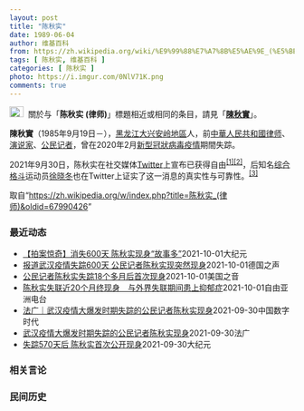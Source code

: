 ```yaml
---
layout: post
title: "陈秋实"
date: 1989-06-04
author: 维基百科
from: https://zh.wikipedia.org/wiki/%E9%99%88%E7%A7%8B%E5%AE%9E_(%E5%BE%8B%E5%B8%88)
tags: [ 陈秋实, 维基百科 ]
categories: [ 陈秋实 ]
photo: https://i.imgur.com/0NlV71K.png
comments: true
---
```

<div class="mw-parser-output"><div role="note" class="hatnote navigation-not-searchable"><a href="/wiki/Wikipedia:%E6%B6%88%E6%AD%A7%E4%B9%89" title="Wikipedia:消歧义"><img alt="Disambig gray.svg" src="//upload.wikimedia.org/wikipedia/commons/thumb/5/5f/Disambig_gray.svg/25px-Disambig_gray.svg.png" decoding="async" width="25" height="19" srcset="//upload.wikimedia.org/wikipedia/commons/thumb/5/5f/Disambig_gray.svg/38px-Disambig_gray.svg.png 1.5x, //upload.wikimedia.org/wikipedia/commons/thumb/5/5f/Disambig_gray.svg/50px-Disambig_gray.svg.png 2x" data-file-width="220" data-file-height="168"></a><style data-mw-deduplicate="TemplateStyles:r67269465">.mw-parser-output .ifmobile>.mobile:nth-child(2n){display:none}</style><span class="ifmobile"><span class="nomobile">&nbsp;&nbsp;</span><span class="mobile"></span></span>關於与「<b>陈秋实 (律师)</b>」標題相近或相同的条目，請見「<b><a href="/wiki/%E9%99%B3%E7%A7%8B%E5%AF%A6" class="mw-disambig" title="陳秋實">陳秋實</a></b>」。</div>

<p><b>陳秋實</b>（1985年9月19日<span class="useeditintro" title="Template:BLP editintro">－</span>），<a href="/wiki/%E9%BB%91%E9%BE%99%E6%B1%9F%E7%9C%81" title="黑龙江省">黑龙江</a><a href="/wiki/%E5%A4%A7%E5%85%B4%E5%AE%89%E5%B2%AD%E5%9C%B0%E5%8C%BA" title="大兴安岭地区">大兴安岭地區</a>人，前<a href="/wiki/%E4%B8%AD%E8%8F%AF%E4%BA%BA%E6%B0%91%E5%85%B1%E5%92%8C%E5%9C%8B%E5%BE%8B%E5%B8%88" class="mw-redirect" title="中華人民共和國律师">中華人民共和國律师</a>、<a href="/wiki/%E6%BC%94%E8%AF%B4%E5%AE%B6" title="演说家">演说家</a>、<a href="/wiki/%E5%85%AC%E6%B0%91%E8%A8%98%E8%80%85" class="mw-redirect" title="公民記者">公民记者</a>，曾在2020年2月<a href="/wiki/%E6%96%B0%E5%9E%8B%E5%86%A0%E7%8B%80%E7%97%85%E6%AF%92%E7%96%AB%E6%83%85" class="mw-redirect" title="新型冠狀病毒疫情">新型冠狀病毒疫情</a>期間失踪。
</p><p>2021年9月30日，陈秋实在社交媒体<a href="/wiki/Twitter" title="Twitter">Twitter</a>上宣布已获得自由<sup id="cite_ref-1" class="reference"><a href="#cite_note-1">[1]</a></sup><sup id="cite_ref-2" class="reference"><a href="#cite_note-2">[2]</a></sup>，后知名<a href="/wiki/%E7%BB%BC%E5%90%88%E6%A0%BC%E6%96%97" title="综合格斗">综合格斗</a>运动员<a href="/wiki/%E5%BE%90%E6%99%93%E5%86%AC" title="徐晓冬">徐晓冬</a>也在Twitter上证实了这一消息的真实性与可靠性。<sup id="cite_ref-3" class="reference"><a href="#cite_note-3">[3]</a></sup>
</p>
</div><noscript><img src="//zh.wikipedia.org/wiki/Special:CentralAutoLogin/start?type=1x1" alt="" title="" width="1" height="1" style="border: none; position: absolute;"></noscript>
<div class="printfooter">取自“<a dir="ltr" href="https://zh.wikipedia.org/w/index.php?title=陈秋实_(律师)&amp;oldid=67990426">https://zh.wikipedia.org/w/index.php?title=陈秋实_(律师)&amp;oldid=67990426</a>”</div><div id="recent-news"><h3>最近动态</h3><ul><li><a href="https://nodebe4.github.io/waimei/2021-10-01/%E6%8B%8D%E6%A1%88%E6%83%8A%E5%A5%87-%E6%B6%88%E5%A4%B1600%E5%A4%A9-%E9%99%88%E7%A7%8B%E5%AE%9E%E7%8E%B0%E8%BA%AB-%E6%95%85%E4%BA%8B%E5%A4%9A" title="【拍案惊奇】消失600天 陈秋实现身“故事多”—— 【大纪元2021年10月01日讯】大家好，欢迎收看《新闻拍案惊奇》，我是大宇。 今日焦点：李克强国庆宴喊统一！料台湾“不开第一枪”，共军霸凌成...">【拍案惊奇】消失600天 陈秋实现身“故事多”</a><time>2021-10-01</time><a class="tag">大纪元</a></li>
<li><a href="https://nodebe4.github.io/waimei/2021-10-01/%E6%8A%A5%E9%81%93%E6%AD%A6%E6%B1%89%E7%96%AB%E6%83%85%E5%A4%B1%E8%B8%AA600%E5%A4%A9-%E5%85%AC%E6%B0%91%E8%AE%B0%E8%80%85%E9%99%88%E7%A7%8B%E5%AE%9E%E7%8E%B0%E7%AA%81%E7%84%B6%E7%8E%B0%E8%BA%AB" title="报道武汉疫情失踪600天 公民记者陈秋实现突然现身—— 2021-10-01T12:06:34.613Z 2020年在武汉报道疫情的公民记者陈秋实 （德国之声中文网）&quot;你好，我是秋实！...">报道武汉疫情失踪600天 公民记者陈秋实现突然现身</a><time>2021-10-01</time><a class="tag">德国之声</a></li>
<li><a href="https://nodebe4.github.io/waimei/2021-10-01/%E5%85%AC%E6%B0%91%E8%AE%B0%E8%80%85%E9%99%88%E7%A7%8B%E5%AE%9E%E5%A4%B1%E8%B8%AA18%E4%B8%AA%E5%A4%9A%E6%9C%88%E5%90%8E%E9%A6%96%E6%AC%A1%E7%8E%B0%E8%BA%AB" title="公民记者陈秋实失踪18个多月后首次现身—— Fri, 01 Oct 2021 08:03:36 GMT 陈秋实(微博截图) 因报道去年武汉疫情失踪的公民记者陈秋实9月30日突然在一个自媒体直播节...">公民记者陈秋实失踪18个多月后首次现身</a><time>2021-10-01</time><a class="tag">美国之音</a></li>
<li><a href="https://nodebe4.github.io/waimei/2021-10-01/%E9%99%88%E7%A7%8B%E5%AE%9E%E5%A4%B1%E8%81%94%E8%BF%9120%E4%B8%AA%E6%9C%88%E7%BB%88%E7%8E%B0%E8%BA%AB-%E4%B8%8E%E5%A4%96%E7%95%8C%E5%A4%B1%E8%81%94%E6%9C%9F%E9%97%B4%E6%82%A3%E4%B8%8A%E6%8A%91%E9%83%81%E7%97%87" title="陈秋实失联近20个月终现身　与外界失联期间患上抑郁症—— 曾走到武汉疫情第一线的公民记者陈秋实，失联近两年后，最终在周四（30日）现身于北京“格斗狂人”徐晓冬的直播节目中。有消息指，他取保候审一...">陈秋实失联近20个月终现身　与外界失联期间患上抑郁症</a><time>2021-10-01</time><a class="tag">自由亚洲电台</a></li>
<li><a href="https://nodebe4.github.io/waimei/2021-09-30/%E6%B3%95%E5%B9%BF-%E6%AD%A6%E6%B1%89%E7%96%AB%E6%83%85%E5%A4%A7%E7%88%86%E5%8F%91%E6%97%B6%E6%9C%9F%E5%A4%B1%E8%B8%AA%E7%9A%84%E5%85%AC%E6%B0%91%E8%AE%B0%E8%80%85%E9%99%88%E7%A7%8B%E5%AE%9E%E7%8E%B0%E8%BA%AB" title="法广｜武汉疫情大爆发时期失踪的公民记者陈秋实现身—— 作者：安德烈 2020年1月23日，新冠疫情大爆发的千万人大都市武汉被迫封城，次日就是中国农历年大年三十，网络相当活跃的律师出身的公民记者陈...">法广｜武汉疫情大爆发时期失踪的公民记者陈秋实现身</a><time>2021-09-30</time><a class="tag">中国数字时代</a></li>
<li><a href="https://nodebe4.github.io/waimei/2021-09-30/%E6%AD%A6%E6%B1%89%E7%96%AB%E6%83%85%E5%A4%A7%E7%88%86%E5%8F%91%E6%97%B6%E6%9C%9F%E5%A4%B1%E8%B8%AA%E7%9A%84%E5%85%AC%E6%B0%91%E8%AE%B0%E8%80%85%E9%99%88%E7%A7%8B%E5%AE%9E%E7%8E%B0%E8%BA%AB" title="武汉疫情大爆发时期失踪的公民记者陈秋实现身—— 01/10/2021 - 00:10 2020年1月23日，新冠疫情大爆发的千万人大都市武汉被迫封城，次日就是中国农历年大年三十，网络相当活跃的律...">武汉疫情大爆发时期失踪的公民记者陈秋实现身</a><time>2021-09-30</time><a class="tag">法广</a></li>
<li><a href="https://nodebe4.github.io/waimei/2021-09-30/%E5%A4%B1%E8%B8%AA570%E5%A4%A9%E5%90%8E-%E9%99%88%E7%A7%8B%E5%AE%9E%E9%A6%96%E6%AC%A1%E5%85%AC%E5%BC%80%E7%8E%B0%E8%BA%AB" title="失踪570天后 陈秋实首次公开现身—— 【大纪元2021年10月01日讯】（大纪元记者李净报导）9月30日，中国公民记者陈秋实在社交媒体上宣布已获得自由，这是他于去年2月在武汉报导疫情被警方拘押...">失踪570天后 陈秋实首次公开现身</a><time>2021-09-30</time><a class="tag">大纪元</a></li>
</ul></div><div id="open-opinion"><h3>相关言论</h3><ul></ul></div><div id="mjls-record"><h3>民间历史</h3><ul></ul></div>